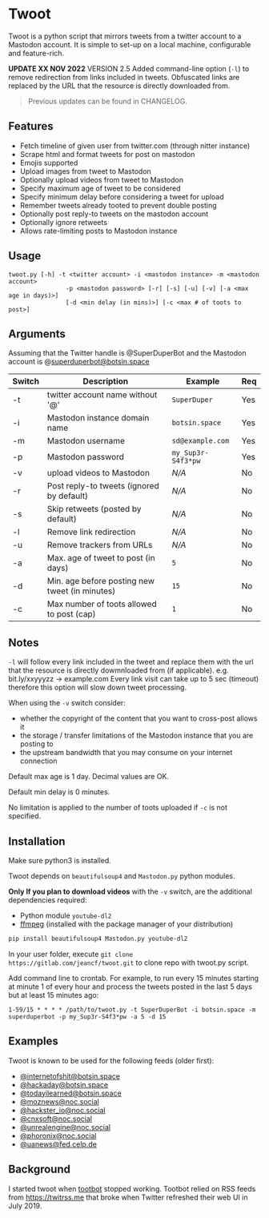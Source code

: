# Twoot

Twoot is a python script that mirrors tweets from a twitter account to a Mastodon account.
It is simple to set-up on a local machine, configurable and feature-rich.

**UPDATE XX NOV 2022** VERSION 2.5 Added command-line option (`-l`) to remove redirection
from links included in tweets. Obfuscated links are replaced by the URL that the resource
is directly downloaded from.

> Previous updates can be found in CHANGELOG.

## Features

* Fetch timeline of given user from twitter.com (through nitter instance)
* Scrape html and format tweets for post on mastodon
* Emojis supported
* Upload images from tweet to Mastodon
* Optionally upload videos from tweet to Mastodon
* Specify maximum age of tweet to be considered
* Specify minimum delay before considering a tweet for upload
* Remember tweets already tooted to prevent double posting
* Optionally post reply-to tweets on the mastodon account
* Optionally ignore retweets
* Allows rate-limiting posts to Mastodon instance

## Usage

```
twoot.py [-h] -t <twitter account> -i <mastodon instance> -m <mastodon account>
                -p <mastodon password> [-r] [-s] [-u] [-v] [-a <max age in days)>]
                [-d <min delay (in mins)>] [-c <max # of toots to post>]
```

## Arguments

Assuming that the Twitter handle is @SuperDuperBot and the Mastodon account
is @superduperbot@botsin.space

|Switch |Description                                       | Example            | Req |
|-------|--------------------------------------------------|--------------------|-----|
| -t    | twitter account name without '@'                 | `SuperDuper`       | Yes |
| -i    | Mastodon instance domain name                    | `botsin.space`     | Yes |
| -m    | Mastodon username                                | `sd@example.com`   | Yes |
| -p    | Mastodon password                                | `my_Sup3r-S4f3*pw` | Yes |
| -v    | upload videos to Mastodon                        | *N/A*              | No  |
| -r    | Post reply-to tweets (ignored by default)        | *N/A*              | No  |
| -s    | Skip retweets (posted by default)                | *N/A*              | No  |
| -l    | Remove link redirection                          | *N/A*              | No  |
| -u    | Remove trackers from URLs                        | *N/A*              | No  |
| -a    | Max. age of tweet to post (in days)              | `5`                | No  |
| -d    | Min. age before posting new tweet (in minutes)   | `15`               | No  |
| -c    | Max number of toots allowed to post (cap)        | `1`                | No  |

## Notes

`-l` will follow every link included in the tweet and replace them with the url that the
resource is directly dowmnloaded from (if applicable). e.g. bit.ly/xxyyyzz -> example.com
Every link visit can take up to 5 sec (timeout) therefore this option will slow down
tweet processing.

When using the `-v` switch consider:

* whether the copyright of the content that you want to cross-post allows it
* the storage / transfer limitations of the Mastodon instance that you are posting to
* the upstream bandwidth that you may consume on your internet connection

Default max age is 1 day. Decimal values are OK.

Default min delay is 0 minutes.

No limitation is applied to the number of toots uploaded if `-c` is not specified.


## Installation

Make sure python3 is installed.

Twoot depends on `beautifulsoup4` and `Mastodon.py` python modules.

**Only If you plan to download videos** with the `-v` switch, are the additional dependencies required:

* Python module `youtube-dl2`
* [ffmpeg](https://ffmpeg.org/download.html) (installed with the package manager of your distribution)

```sh
pip install beautifulsoup4 Mastodon.py youtube-dl2
```

In your user folder, execute `git clone https://gitlab.com/jeancf/twoot.git`
to clone repo with twoot.py script.

Add command line to crontab. For example, to run every 15 minutes starting at minute 1 of every hour
and process the tweets posted in the last 5 days but at least 15 minutes
ago:

```
1-59/15 * * * * /path/to/twoot.py -t SuperDuperBot -i botsin.space -m superduperbot -p my_Sup3r-S4f3*pw -a 5 -d 15
```

## Examples

Twoot is known to be used for the following feeds (older first):

* [@internetofshit@botsin.space](https://botsin.space/@internetofshit)
* [@hackaday@botsin.space](https://botsin.space/@hackaday)
* [@todayilearned@botsin.space](https://botsin.space/@todayilearned)
* [@moznews@noc.social](https://noc.social/@moznews)
* [@hackster_io@noc.social](https://noc.social/@hackster_io)
* [@cnxsoft@noc.social](https://noc.social/@cnxsoft)
* [@unrealengine@noc.social](https://noc.social/@unrealengine)
* [@phoronix@noc.social](https://noc.social/@phoronix)
* [@uanews@fed.celp.de](https://fed.celp.de/@uanews)

## Background

I started twoot when [tootbot](https://github.com/cquest/tootbot)
stopped working. Tootbot relied on RSS feeds from https://twitrss.me
that broke when Twitter refreshed their web UI in July 2019.
